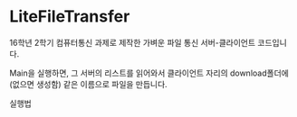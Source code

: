 # LiteFileTransfer
16학년 2학기 컴퓨터통신 과제로 제작한 가벼운 파일 통신 서버-클라이언트 코드입니다.

Main을 실행하면, 그 서버의 리스트를 읽어와서 클라이언트 자리의 download폴더에(없으면 생성함) 같은 이름으로 파일을 만듭니다.

실행법
